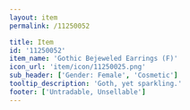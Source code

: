 ```yaml
---
layout: item
permalink: /11250052

title: Item
id: '11250052'
item_name: 'Gothic Bejeweled Earrings (F)'
icon_url: 'item/icon/11250025.png'
sub_header: ['Gender: Female', 'Cosmetic']
tooltip_description: 'Goth, yet sparkling.'
footer: ['Untradable, Unsellable']
---
```

